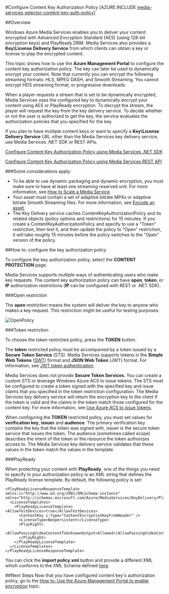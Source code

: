 <properties 
	pageTitle="Configure Content Key Authorization Policy using Portal" 
	description="Learn how to configure an authorization policy for a content key." 
	services="media-services" 
	documentationCenter="" 
	authors="juliako" 
	manager="dwrede" 
	editor=""/>

<tags
	ms.service="media-services"
	ms.date="02/03/2016"
	wacn.date=""/>



#Configure Content Key Authorization Policy 
[AZURE.INCLUDE [media-services-selector-content-key-auth-policy](../includes/media-services-selector-content-key-auth-policy.md)]


##Overview

Windows Azure Media Services enables you to deliver your content encrypted with Advanced Encryption Standard (AES) (using 128-bit encryption keys) and PlayReady DRM. Media Services also provides a **Key\License Delivery Service** from which clients can obtain a key or license to play the encrypted content. 

This topic shows how to use the **Azure Management Portal** to configure the content key authorization policy. The key can later be used to dynamically encrypt your content. Note that currently you can encrypt the following streaming formats: HLS, MPEG DASH, and Smooth Streaming. You cannot encrypt HDS streaming format, or progressive downloads.
 
When a player requests a stream that is set to be dynamically encrypted, Media Services uses the configured key to dynamically encrypt your content using AES or PlayReady encryption. To decrypt the stream, the player will request the key from the key delivery service. To decide whether or not the user is authorized to get the key, the service evaluates the authorization policies that you specified for the key.


If you plan to have multiple content keys or want to specify a **Key\License Delivery Service** URL other than the Media Services key delivery service, use Media Services .NET SDK or REST APIs.

[Configure Content Key Authorization Policy using Media Services .NET SDK](/documentation/articles/media-services-dotnet-configure-content-key-auth-policy)

[Configure Content Key Authorization Policy using Media Services REST API](/documentation/articles/media-services-rest-configure-content-key-auth-policy)

###Some considerations apply:

- To be able to use dynamic packaging and dynamic encryption, you must make sure to have at least one streaming reserved unit. For more information, see [How to Scale a Media Service](/documentation/articles/media-services-manage-origins#scale_streaming_endpoints). 
- Your asset must contain a set of adaptive bitrate MP4s or adaptive bitrate Smooth Streaming files. For more information, see [Encode an asset](/documentation/articles/media-services-encode-asset).  
- The Key Delivery service caches ContentKeyAuthorizationPolicy and its related objects (policy options and restrictions) for 15 minutes.  If you create a ContentKeyAuthorizationPolicy and specify to use a "Token" restriction, then test it, and then update the policy to "Open" restriction, it will take roughly 15 minutes before the policy switches to the "Open" version of the policy.


##How to: configure the key authorization policy

To configure the key authorization policy, select the **CONTENT PROTECTION** page.
	
Media Services supports multiple ways of authenticating users who make key requests. The content key authorization policy can have **open**, **token**, or **IP** authorization restrictions (**IP** can be configured with REST or .NET SDK). 

###Open restriction

The **open** restriction means the system will deliver the key to anyone who makes a key request. This restriction might be useful for testing purposes.

![OpenPolicy][open_policy]

###Token restriction

To choose the token restricted policy, press the **TOKEN** button.

The **token** restricted policy must be accompanied by a token issued by a **Secure Token Service** (STS). Media Services supports tokens in the **Simple Web Tokens** ([SWT](https://msdn.microsoft.com/zh-cn/library/gg185950.aspx#BKMK_2)) format and **JSON Web Token** (JWT) format. For information, see [JWT token authentication](http://www.gtrifonov.com/2015/01/03/jwt-token-authentication-in-azure-media-services-and-dynamic-encryption/).

Media Services does not provide **Secure Token Services**. You can create a custom STS or leverage Windows Azure ACS to issue tokens. The STS must be configured to create a token signed with the specified key and issue claims that you specified in the token restriction configuration. The Media Services key delivery service will return the encryption key to the client if the token is valid and the claims in the token match those configured for the content key. For more information, see [Use Azure ACS to issue tokens](http://mingfeiy.com/acs-with-key-services).

When configuring the **TOKEN** restricted policy, you must set values for **verification key**, **issuer** and **audience**. The primary verification key contains the key that the token was signed with, issuer is the secure token service that issues the token. The audience (sometimes called scope) describes the intent of the token or the resource the token authorizes access to. The Media Services key delivery service validates that these values in the token match the values in the template.  

###PlayReady

When protecting your content with **PlayReady**, one of the things you need to specify in your authorization policy is an XML string that defines the PlayReady license template. By default, the following policy is set:
		
	<PlayReadyLicenseResponseTemplate xmlns:i="http://www.w3.org/2001/XMLSchema-instance" xmlns="http://schemas.microsoft.com/Azure/MediaServices/KeyDelivery/PlayReadyTemplate/v1">
	  <LicenseTemplates>
	    <PlayReadyLicenseTemplate><AllowTestDevices>true</AllowTestDevices>
	      <ContentKey i:type="ContentEncryptionKeyFromHeader" />
	      <LicenseType>Nonpersistent</LicenseType>
	      <PlayRight>
	        <AllowPassingVideoContentToUnknownOutput>Allowed</AllowPassingVideoContentToUnknownOutput>
	      </PlayRight>
	    </PlayReadyLicenseTemplate>
	  </LicenseTemplates>
	</PlayReadyLicenseResponseTemplate>

You can click the **import policy xml** button and provide a different XML which conforms to the  XML Schema defined [here](/documentation/articles/media-services-playready-license-template-overview).



##Next Steps
Now that you have configured content key's authorization policy, go to the [How to: Use the Azure Management Portal to enable encryption](/documentation/articles/media-services-manage-content#encrypt) topic.


[open_policy]: ./media/media-services-portal-configure-content-key-auth-policy/media-services-protect-content-with-open-restriction.png
[token_policy]: ./media/media-services-key-authorization-policy/media-services-protect-content-with-token-restriction.png

 